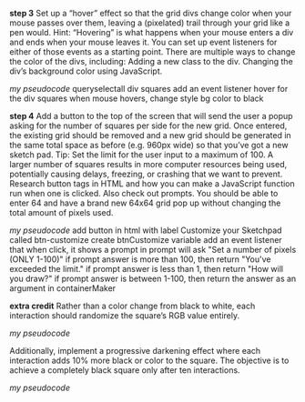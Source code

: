 **step 3**
Set up a “hover” effect so that the grid divs change color when your mouse passes over them, leaving a (pixelated) trail through your grid like a pen would.
Hint: “Hovering” is what happens when your mouse enters a div and ends when your mouse leaves it. You can set up event listeners for either of those events as a starting point.
There are multiple ways to change the color of the divs, including:
Adding a new class to the div.
Changing the div’s background color using JavaScript.

*my pseudocode*
queryselectall div squares
add an event listener hover for the div squares
when mouse hovers, change style bg color to black


**step 4**
Add a button to the top of the screen that will send the user a popup asking for the number of squares per side for the new grid. Once entered, the existing grid should be removed and a new grid should be generated in the same total space as before (e.g. 960px wide) so that you’ve got a new sketch pad. Tip: Set the limit for the user input to a maximum of 100. A larger number of squares results in more computer resources being used, potentially causing delays, freezing, or crashing that we want to prevent.
Research button tags in HTML and how you can make a JavaScript function run when one is clicked.
Also check out prompts.
You should be able to enter 64 and have a brand new 64x64 grid pop up without changing the total amount of pixels used.

*my pseudocode*
add button in html with label Customize your Sketchpad called btn-customize
create btnCustomize variable
add an event listener that when click, it shows a prompt
in prompt will ask "Set a number of pixels (ONLY 1-100)"
    if prompt answer is more than 100, then return "You've exceeded the limit."
    if prompt answer is less than 1, then return "How will you draw?"
    if prompt answer is between 1-100, then return the answer as an argument in containerMaker


**extra credit**
Rather than a color change from black to white, each interaction should randomize the square’s RGB value entirely.

*my pseudocode*


Additionally, implement a progressive darkening effect where each interaction adds 10% more black or color to the square. The objective is to achieve a completely black square only after ten interactions.

*my pseudocode*
